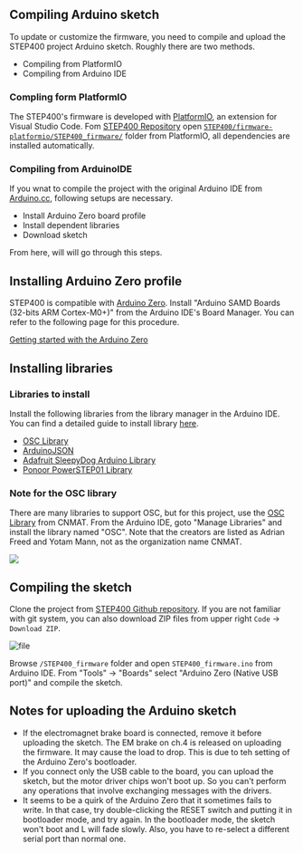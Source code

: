 ## Compiling Arduino sketch
To update or customize the firmware, you need to compile and upload the STEP400 project Arduino sketch. Roughly there are two methods.
- Compiling from PlatformIO
- Compiling from Arduino IDE

### Compling form PlatformIO
The STEP400's firmware is developed with [PlatformIO](https://platformio.org/), an extension for Visual Studio Code. Fom [STEP400 Repository](https://github.com/ponoor/STEP400) open [`STEP400/firmware-platformio/STEP400_firmware/`](https://github.com/ponoor/STEP400/tree/master/firmware-platformio/STEP400_firmware) folder from PlatformIO, all dependencies are installed automatically.

### Compiling from ArduinoIDE
If you wnat to compile the project with the original Arduino IDE from [Arduino.cc](https://www.arduino.cc/), following setups are necessary.
- Install Arduino Zero board profile
- Install dependent libraries
- Download sketch

From here, will will go through this steps.

## Installing Arduino Zero profile
STEP400 is compatible with [Arduino Zero](https://www.arduino.cc/en/Main/ArduinoBoardZero&). Install "Arduino SAMD Boards (32-bits ARM Cortex-M0+)" from the Arduino IDE's Board Manager. You can refer to the following page for this procedure.

[Getting started with the Arduino Zero](https://www.arduino.cc/en/Guide/ArduinoZero)

## Installing libraries
### Libraries to install
Install the following libraries from the library manager in the Arduino IDE. You can find a detailed guide to install library [here](https://www.arduino.cc/en/guide/libraries).

- [OSC Library](https://github.com/CNMAT/OSC)
- [ArduinoJSON](https://arduinojson.org/)
- [Adafruit SleepyDog Arduino Library](https://github.com/adafruit/Adafruit_SleepyDog)
- [Ponoor PowerSTEP01 Library](https://github.com/ponoor/Ponoor_PowerSTEP01_Library)

### Note for the OSC library
There are many libraries to support OSC, but for this project, use the [OSC Library](https://github.com/CNMAT/OSC) from CNMAT.
From the Arduino IDE, goto "Manage Libraries" and install the library named "OSC". Note that the creators are listed as Adrian Freed and Yotam Mann, not as the organization name CNMAT.

![](http://ponoor.com/manage/wp-content/uploads/2020/09/OSC_library_manager.png)

## Compiling the sketch
Clone the project from [STEP400 Github repository](https://github.com/ponoor/STEP400). If you are not familiar with git system, you can also download ZIP files from upper right `Code` -> `Download ZIP`.

![file](https://ponoor.com/cms/wp-content/uploads/2020/08/image-1617454087280.png)

Browse `/STEP400_firmware` folder and open `STEP400_firmware.ino` from Arduino IDE. From "Tools" -> "Boards" select "Arduino Zero (Native USB port)" and compile the sketch.

## Notes for uploading the Arduino sketch
- If the electromagnet brake board is connected, remove it before uploading the sketch. The EM brake on ch.4 is released on uploading the firmware. It may cause the load to drop. This is due to teh setting of the Arduino Zero's bootloader.
- If you connect only the USB cable to the board, you can upload the sketch, but the motor driver chips won't boot up. So you can't perform any operations that involve exchanging messages with the drivers.
- It seems to be a quirk of the Arduino Zero that it sometimes fails to write. In that case, try double-clicking the RESET switch and putting it in bootloader mode, and try again. In the bootloader mode, the sketch won't boot and L will fade slowly. Also, you have to re-select a different serial port than normal one.